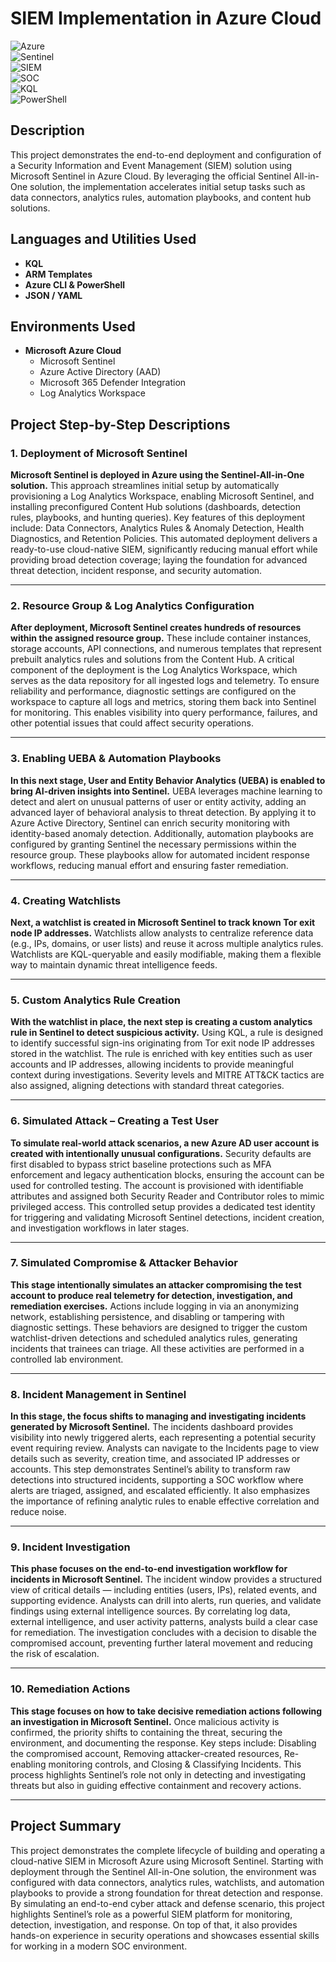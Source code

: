 # SIEM Implementation in Azure Cloud

![Azure](https://img.shields.io/badge/Azure-Cloud-blue?logo=microsoft-azure)  
![Sentinel](https://img.shields.io/badge/Microsoft-Sentinel-purple?logo=microsoft-azure)  
![SIEM](https://img.shields.io/badge/SIEM-Implementation-success)  
![SOC](https://img.shields.io/badge/SOC-Operations-orange)  
![KQL](https://img.shields.io/badge/KQL-Querying-lightgrey)  
![PowerShell](https://img.shields.io/badge/PowerShell-Scripting-2CA5E0?logo=powershell)  



## Description
This project demonstrates the end-to-end deployment and configuration of a Security Information and Event Management (SIEM) solution using Microsoft Sentinel in Azure Cloud. By leveraging the official Sentinel All-in-One solution, the implementation accelerates initial setup tasks such as data connectors, analytics rules, automation playbooks, and content hub solutions.


## Languages and Utilities Used
- **KQL**
- **ARM Templates**
- **Azure CLI & PowerShell**
- **JSON / YAML**



## Environments Used
- **Microsoft Azure Cloud**
  - Microsoft Sentinel
  - Azure Active Directory (AAD)
  - Microsoft 365 Defender Integration
  - Log Analytics Workspace


## Project Step-by-Step Descriptions

### 1. Deployment of Microsoft Sentinel
**Microsoft Sentinel is deployed in Azure using the Sentinel-All-in-One solution.** This approach streamlines initial setup by automatically provisioning a Log Analytics Workspace, enabling Microsoft Sentinel, and installing preconfigured Content Hub solutions (dashboards, detection rules, playbooks, and hunting queries). Key features of this deployment include: Data Connectors, Analytics Rules & Anomaly Detection, Health Diagnostics, and Retention Policies. This automated deployment delivers a ready-to-use cloud-native SIEM, significantly reducing manual effort while providing broad detection coverage; laying the foundation for advanced threat detection, incident response, and security automation.  

---

### 2. Resource Group & Log Analytics Configuration
**After deployment, Microsoft Sentinel creates hundreds of resources within the assigned resource group.** These include container instances, storage accounts, API connections, and numerous templates that represent prebuilt analytics rules and solutions from the Content Hub. A critical component of the deployment is the Log Analytics Workspace, which serves as the data repository for all ingested logs and telemetry. To ensure reliability and performance, diagnostic settings are configured on the workspace to capture all logs and metrics, storing them back into Sentinel for monitoring. This enables visibility into query performance, failures, and other potential issues that could affect security operations.  

---

### 3. Enabling UEBA & Automation Playbooks
**In this next stage, User and Entity Behavior Analytics (UEBA) is enabled to bring AI-driven insights into Sentinel.** UEBA leverages machine learning to detect and alert on unusual patterns of user or entity activity, adding an advanced layer of behavioral analysis to threat detection. By applying it to Azure Active Directory, Sentinel can enrich security monitoring with identity-based anomaly detection. Additionally, automation playbooks are configured by granting Sentinel the necessary permissions within the resource group. These playbooks allow for automated incident response workflows, reducing manual effort and ensuring faster remediation.  

---

### 4. Creating Watchlists
**Next, a watchlist is created in Microsoft Sentinel to track known Tor exit node IP addresses.** Watchlists allow analysts to centralize reference data (e.g., IPs, domains, or user lists) and reuse it across multiple analytics rules. Watchlists are KQL-queryable and easily modifiable, making them a flexible way to maintain dynamic threat intelligence feeds.  

---

### 5. Custom Analytics Rule Creation
**With the watchlist in place, the next step is creating a custom analytics rule in Sentinel to detect suspicious activity.** Using KQL, a rule is designed to identify successful sign-ins originating from Tor exit node IP addresses stored in the watchlist. The rule is enriched with key entities such as user accounts and IP addresses, allowing incidents to provide meaningful context during investigations. Severity levels and MITRE ATT&CK tactics are also assigned, aligning detections with standard threat categories.  

---

### 6. Simulated Attack – Creating a Test User
**To simulate real-world attack scenarios, a new Azure AD user account is created with intentionally unusual configurations.** Security defaults are first disabled to bypass strict baseline protections such as MFA enforcement and legacy authentication blocks, ensuring the account can be used for controlled testing. The account is provisioned with identifiable attributes and assigned both Security Reader and Contributor roles to mimic privileged access. This controlled setup provides a dedicated test identity for triggering and validating Microsoft Sentinel detections, incident creation, and investigation workflows in later stages.  

---

### 7. Simulated Compromise & Attacker Behavior
**This stage intentionally simulates an attacker compromising the test account to produce real telemetry for detection, investigation, and remediation exercises.** Actions include logging in via an anonymizing network, establishing persistence, and disabling or tampering with diagnostic settings. These behaviors are designed to trigger the custom watchlist-driven detections and scheduled analytics rules, generating incidents that trainees can triage. All these activities are performed in a controlled lab environment.  

---

### 8. Incident Management in Sentinel
**In this stage, the focus shifts to managing and investigating incidents generated by Microsoft Sentinel.** The incidents dashboard provides visibility into newly triggered alerts, each representing a potential security event requiring review. Analysts can navigate to the Incidents page to view details such as severity, creation time, and associated IP addresses or accounts. This step demonstrates Sentinel’s ability to transform raw detections into structured incidents, supporting a SOC workflow where alerts are triaged, assigned, and escalated efficiently. It also emphasizes the importance of refining analytic rules to enable effective correlation and reduce noise.  

---

### 9. Incident Investigation
**This phase focuses on the end-to-end investigation workflow for incidents in Microsoft Sentinel.** The incident window provides a structured view of critical details — including entities (users, IPs), related events, and supporting evidence. Analysts can drill into alerts, run queries, and validate findings using external intelligence sources. By correlating log data, external intelligence, and user activity patterns, analysts build a clear case for remediation. The investigation concludes with a decision to disable the compromised account, preventing further lateral movement and reducing the risk of escalation.  

---

### 10. Remediation Actions
**This stage focuses on how to take decisive remediation actions following an investigation in Microsoft Sentinel.** Once malicious activity is confirmed, the priority shifts to containing the threat, securing the environment, and documenting the response. Key steps include: Disabling the compromised account, Removing attacker-created resources, Re-enabling monitoring controls, and Closing & Classifying Incidents. This process highlights Sentinel’s role not only in detecting and investigating threats but also in guiding effective containment and recovery actions.  

---

## Project Summary
This project demonstrates the complete lifecycle of building and operating a cloud-native SIEM in Microsoft Azure using Microsoft Sentinel. Starting with deployment through the Sentinel All-in-One solution, the environment was configured with data connectors, analytics rules, watchlists, and automation playbooks to provide a strong foundation for threat detection and response. By simulating an end-to-end cyber attack and defense scenario, this project highlights Sentinel’s role as a powerful SIEM platform for monitoring, detection, investigation, and response. On top of that, it also provides hands-on experience in security operations and showcases essential skills for working in a modern SOC environment.
